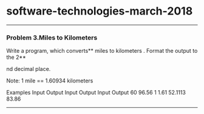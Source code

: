 # software-technologies-march-2018

---

### Problem 3.Miles to Kilometers
Write a program, which converts** miles to kilometers . Format the output to the 2**

nd
decimal place.

Note: 1 mile == 1.60934 kilometers

Examples
Input	Output		Input	Output		Input	Output
60	96.56	1	1.61	52.1113	83.86	

---